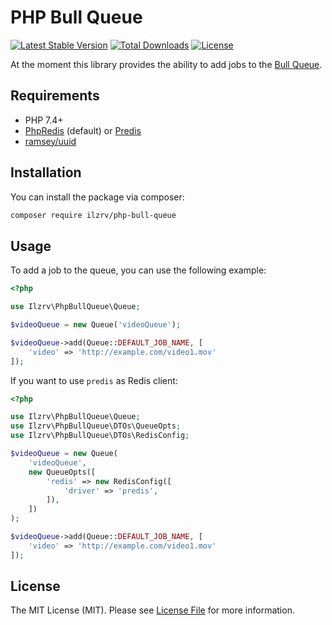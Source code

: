 # PHP Bull Queue
[![Latest Stable Version](https://img.shields.io/packagist/v/ilzrv/php-bull-queue.svg)](https://packagist.org/packages/ilzrv/php-bull-queue)
[![Total Downloads](https://img.shields.io/packagist/dt/ilzrv/php-bull-queue.svg)](https://packagist.org/packages/ilzrv/php-bull-queue)
[![License](https://img.shields.io/github/license/ilzrv/php-bull-queue.svg)](https://packagist.org/packages/ilzrv/php-bull-queue)

At the moment this library provides the ability to add jobs to the [Bull Queue](https://github.com/OptimalBits/bull).

## Requirements
 * PHP 7.4+
 * [PhpRedis](https://github.com/phpredis/phpredis) (default) or [Predis](https://github.com/predis/predis)
 * [ramsey/uuid](https://github.com/ramsey/uuid)

## Installation

You can install the package via composer:

```bash
composer require ilzrv/php-bull-queue
```

## Usage

To add a job to the queue, you can use the following example:

```php
<?php

use Ilzrv\PhpBullQueue\Queue;

$videoQueue = new Queue('videoQueue');

$videoQueue->add(Queue::DEFAULT_JOB_NAME, [
    'video' => 'http://example.com/video1.mov'
]);
```

If you want to use `predis` as Redis client:

```php
<?php

use Ilzrv\PhpBullQueue\Queue;
use Ilzrv\PhpBullQueue\DTOs\QueueOpts;
use Ilzrv\PhpBullQueue\DTOs\RedisConfig;

$videoQueue = new Queue(
    'videoQueue',
    new QueueOpts([
        'redis' => new RedisConfig([
            'driver' => 'predis',
        ]),
    ])
);

$videoQueue->add(Queue::DEFAULT_JOB_NAME, [
    'video' => 'http://example.com/video1.mov'
]);

```

## License

The MIT License (MIT). Please see [License File](LICENSE) for more information.
